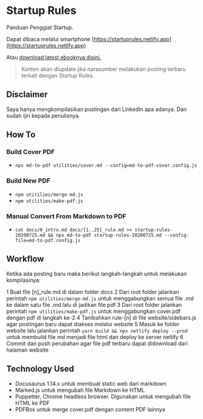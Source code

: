 # Startup Rules

Panduan Penggiat Startup.

Dapat dibaca melalui smartphone [https://startuprules.netlify.app](https://startuprules.netlify.app)

Atau [download latest ebooknya disini.](https://github.com/freddymu/startup-rules/raw/master/utilities/pdf/startup-rules.pdf)

> Konten akan diupdate jika narasumber melakukan posting terbaru terkait dengan Startup Rules.

## Disclaimer

Saya hanya mengkompilasikan postingan dari LinkedIn apa adanya. Dan sudah ijin kepada penulisnya.

## How To

### Build Cover PDF

- `npx md-to-pdf utilities/cover.md --config=md-to-pdf-cover.config.js`

### Build New PDF

- `npm utitilies/merge-md.js`
- `npm utilities/make-pdf.js`

### Manual Convert From Markdown to PDF

- `cat docs/0_intro.md docs/{1..25}_rule.md >> startup-rules-20200725.md && npx md-to-pdf startup-rules-20200725.md --config-file=md-to-pdf.config.js`

## Workflow

Ketika ada posting baru maka berikut langkah-langkah untuk melakukan kompilasinya:

1 Buat file [n]_rule.md di dalam folder docs
2 Dari root folder jalankan perintah `npm utilities/merge-md.js` untuk menggabungkan semua file .md ke dalam satu file .md lalu di jadikan file pdf
3 Dari root folder jalankan perintah `npm utilities/make-pdf.js` untuk menggabungkan cover.pdf dengan pdf di langkah ke-2
4 Tambahkan rule-[n] di file website/sidebars.js agar postingan baru dapat diakses melalui website
5 Masuk ke folder website lalu jalankan perintah `yarn build && npx netlify deploy --prod` untuk membuild file md menjadi file html dan deploy ke server netlify
6 Commit dan push perubahan agar file pdf terbaru dapat didownload dari halaman website

## Technology Used

- Docusaurus 1.14.x untuk membuat static web dari markdown
- Marked.js untuk mengubah file Markdown ke HTML
- Puppetter, Chrome headless browser. Digunakan untuk mengubah file HTML ke PDF
- PDFBox untuk merge cover.pdf dengan content PDF lainnya
